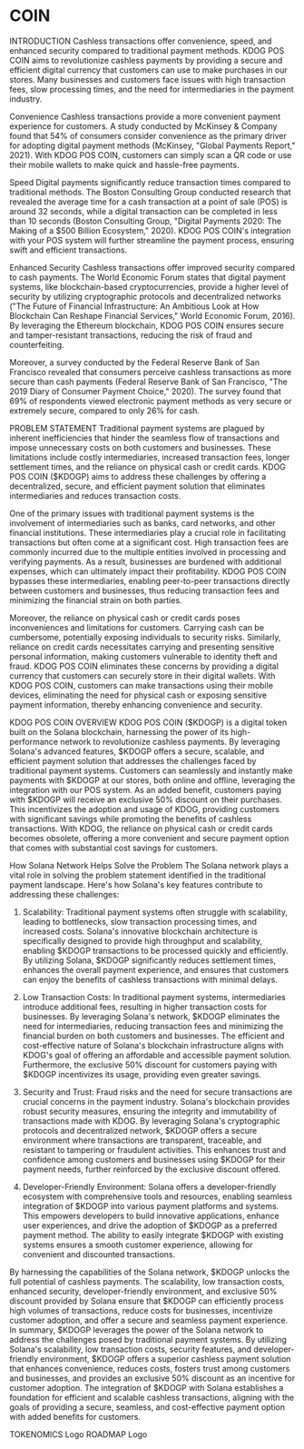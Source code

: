 # COIN
INTRODUCTION
Cashless transactions offer convenience, speed, and enhanced security compared to traditional payment methods. KDOG POS COIN aims to revolutionize cashless payments by providing a secure and efficient digital currency that customers can use to make purchases in our stores. Many businesses and customers face issues with high transaction fees, slow processing times, and the need for intermediaries in the payment industry.

Convenience
Cashless transactions provide a more convenient payment experience for customers. A study conducted by McKinsey & Company found that 54% of consumers consider convenience as the primary driver for adopting digital payment methods (McKinsey, "Global Payments Report," 2021). With KDOG POS COIN, customers can simply scan a QR code or use their mobile wallets to make quick and hassle-free payments.

Speed
Digital payments significantly reduce transaction times compared to traditional methods. The Boston Consulting Group conducted research that revealed the average time for a cash transaction at a point of sale (POS) is around 32 seconds, while a digital transaction can be completed in less than 10 seconds (Boston Consulting Group, "Digital Payments 2020: The Making of a $500 Billion Ecosystem," 2020). KDOG POS COIN's integration with your POS system will further streamline the payment process, ensuring swift and efficient transactions.

Enhanced Security
Cashless transactions offer improved security compared to cash payments. The World Economic Forum states that digital payment systems, like blockchain-based cryptocurrencies, provide a higher level of security by utilizing cryptographic protocols and decentralized networks ("The Future of Financial Infrastructure: An Ambitious Look at How Blockchain Can Reshape Financial Services," World Economic Forum, 2016). By leveraging the Ethereum blockchain, KDOG POS COIN ensures secure and tamper-resistant transactions, reducing the risk of fraud and counterfeiting.

Moreover, a survey conducted by the Federal Reserve Bank of San Francisco revealed that consumers perceive cashless transactions as more secure than cash payments (Federal Reserve Bank of San Francisco, "The 2019 Diary of Consumer Payment Choice," 2020). The survey found that 69% of respondents viewed electronic payment methods as very secure or extremely secure, compared to only 26% for cash.

PROBLEM STATEMENT
Traditional payment systems are plagued by inherent inefficiencies that hinder the seamless flow of transactions and impose unnecessary costs on both customers and businesses. These limitations include costly intermediaries, increased transaction fees, longer settlement times, and the reliance on physical cash or credit cards. KDOG POS COIN ($KDOGP) aims to address these challenges by offering a decentralized, secure, and efficient payment solution that eliminates intermediaries and reduces transaction costs.

One of the primary issues with traditional payment systems is the involvement of intermediaries such as banks, card networks, and other financial institutions. These intermediaries play a crucial role in facilitating transactions but often come at a significant cost. High transaction fees are commonly incurred due to the multiple entities involved in processing and verifying payments. As a result, businesses are burdened with additional expenses, which can ultimately impact their profitability. KDOG POS COIN bypasses these intermediaries, enabling peer-to-peer transactions directly between customers and businesses, thus reducing transaction fees and minimizing the financial strain on both parties.

Moreover, the reliance on physical cash or credit cards poses inconveniences and limitations for customers. Carrying cash can be cumbersome, potentially exposing individuals to security risks. Similarly, reliance on credit cards necessitates carrying and presenting sensitive personal information, making customers vulnerable to identity theft and fraud. KDOG POS COIN eliminates these concerns by providing a digital currency that customers can securely store in their digital wallets. With KDOG POS COIN, customers can make transactions using their mobile devices, eliminating the need for physical cash or exposing sensitive payment information, thereby enhancing convenience and security.

KDOG POS COIN OVERVIEW
KDOG POS COIN ($KDOGP) is a digital token built on the Solana blockchain, harnessing the power of its high-performance network to revolutionize cashless payments. By leveraging Solana's advanced features, $KDOGP offers a secure, scalable, and efficient payment solution that addresses the challenges faced by traditional payment systems. Customers can seamlessly and instantly make payments with $KDOGP at our stores, both online and offline, leveraging the integration with our POS system. As an added benefit, customers paying with $KDOGP will receive an exclusive 50% discount on their purchases. This incentivizes the adoption and usage of KDOG, providing customers with significant savings while promoting the benefits of cashless transactions. With KDOG, the reliance on physical cash or credit cards becomes obsolete, offering a more convenient and secure payment option that comes with substantial cost savings for customers.

How Solana Network Helps Solve the Problem
The Solana network plays a vital role in solving the problem statement identified in the traditional payment landscape. Here's how Solana's key features contribute to addressing these challenges:

1. Scalability: Traditional payment systems often struggle with scalability, leading to bottlenecks, slow transaction processing times, and increased costs. Solana's innovative blockchain architecture is specifically designed to provide high throughput and scalability, enabling $KDOGP transactions to be processed quickly and efficiently. By utilizing Solana, $KDOGP significantly reduces settlement times, enhances the overall payment experience, and ensures that customers can enjoy the benefits of cashless transactions with minimal delays.

2. Low Transaction Costs: In traditional payment systems, intermediaries introduce additional fees, resulting in higher transaction costs for businesses. By leveraging Solana's network, $KDOGP eliminates the need for intermediaries, reducing transaction fees and minimizing the financial burden on both customers and businesses. The efficient and cost-effective nature of Solana's blockchain infrastructure aligns with KDOG's goal of offering an affordable and accessible payment solution. Furthermore, the exclusive 50% discount for customers paying with $KDOGP incentivizes its usage, providing even greater savings.

3. Security and Trust: Fraud risks and the need for secure transactions are crucial concerns in the payment industry. Solana's blockchain provides robust security measures, ensuring the integrity and immutability of transactions made with KDOG. By leveraging Solana's cryptographic protocols and decentralized network, $KDOGP offers a secure environment where transactions are transparent, traceable, and resistant to tampering or fraudulent activities. This enhances trust and confidence among customers and businesses using $KDOGP for their payment needs, further reinforced by the exclusive discount offered.

4. Developer-Friendly Environment: Solana offers a developer-friendly ecosystem with comprehensive tools and resources, enabling seamless integration of $KDOGP into various payment platforms and systems. This empowers developers to build innovative applications, enhance user experiences, and drive the adoption of $KDOGP as a preferred payment method. The ability to easily integrate $KDOGP with existing systems ensures a smooth customer experience, allowing for convenient and discounted transactions.

By harnessing the capabilities of the Solana network, $KDOGP unlocks the full potential of cashless payments. The scalability, low transaction costs, enhanced security, developer-friendly environment, and exclusive 50% discount provided by Solana ensure that $KDOGP can efficiently process high volumes of transactions, reduce costs for businesses, incentivize customer adoption, and offer a secure and seamless payment experience. In summary, $KDOGP leverages the power of the Solana network to address the challenges posed by traditional payment systems. By utilizing Solana's scalability, low transaction costs, security features, and developer-friendly environment, $KDOGP offers a superior cashless payment solution that enhances convenience, reduces costs, fosters trust among customers and businesses, and provides an exclusive 50% discount as an incentive for customer adoption. The integration of $KDOGP with Solana establishes a foundation for efficient and scalable cashless transactions, aligning with the goals of providing a secure, seamless, and cost-effective payment option with added benefits for customers.

TOKENOMICS
Logo
ROADMAP
Logo
